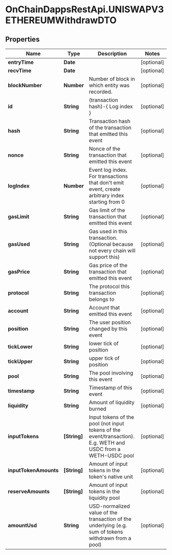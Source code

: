 # OnChainDappsRestApi.UNISWAPV3ETHEREUMWithdrawDTO

## Properties

Name | Type | Description | Notes
------------ | ------------- | ------------- | -------------
**entryTime** | **Date** |  | [optional] 
**recvTime** | **Date** |  | [optional] 
**blockNumber** | **Number** | Number of block in which entity was recorded. | [optional] 
**id** | **String** | (transaction hash)-{ Log index } | [optional] 
**hash** | **String** | Transaction hash of the transaction that emitted this event | [optional] 
**nonce** | **String** | Nonce of the transaction that emitted this event | [optional] 
**logIndex** | **Number** | Event log index. For transactions that don&#39;t emit event, create arbitrary index starting from 0 | [optional] 
**gasLimit** | **String** | Gas limit of the transaction that emitted this event | [optional] 
**gasUsed** | **String** | Gas used in this transaction. (Optional because not every chain will support this) | [optional] 
**gasPrice** | **String** | Gas price of the transaction that emitted this event | [optional] 
**protocol** | **String** | The protocol this transaction belongs to | [optional] 
**account** | **String** | Account that emitted this event | [optional] 
**position** | **String** | The user position changed by this event | [optional] 
**tickLower** | **String** | lower tick of position | [optional] 
**tickUpper** | **String** | upper tick of position | [optional] 
**pool** | **String** | The pool involving this event | [optional] 
**timestamp** | **String** | Timestamp of this event | [optional] 
**liquidity** | **String** | Amount of liquidity burned | [optional] 
**inputTokens** | **[String]** | Input tokens of the pool (not input tokens of the event/transaction). E.g. WETH and USDC from a WETH-USDC pool | [optional] 
**inputTokenAmounts** | **[String]** | Amount of input tokens in the token&#39;s native unit | [optional] 
**reserveAmounts** | **[String]** | Amount of input tokens in the liquidity pool | [optional] 
**amountUsd** | **String** | USD-normalized value of the transaction of the underlying (e.g. sum of tokens withdrawn from a pool) | [optional] 


